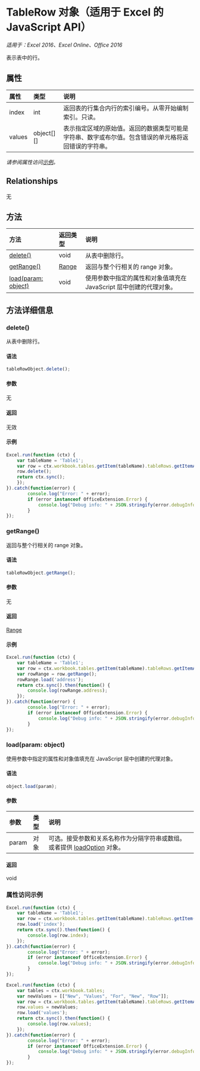 # TableRow 对象（适用于 Excel 的 JavaScript API）

_适用于：Excel 2016、Excel Online、Office 2016_

表示表中的行。

## 属性

| 属性   | 类型|说明
|:---------------|:--------|:----------|
|index|int|返回表的行集合内行的索引编号。从零开始编制索引。只读。|
|values|object[][]|表示指定区域的原始值。返回的数据类型可能是字符串、数字或布尔值。包含错误的单元格将返回错误的字符串。|

_请参阅属性访问[示例](#property-access-examples)。_

## Relationships
无


## 方法

| 方法   | 返回类型|说明|
|:---------------|:--------|:----------|
|[delete()](#delete)|void|从表中删除行。|
|[getRange()](#getrange)|[Range](range.md)|返回与整个行相关的 range 对象。|
|[load(param: object)](#loadparam-object)|void|使用参数中指定的属性和对象值填充在 JavaScript 层中创建的代理对象。|

## 方法详细信息

### delete()
从表中删除行。

#### 语法
```js
tableRowObject.delete();
```

#### 参数
无

#### 返回
无效

#### 示例

```js
Excel.run(function (ctx) { 
	var tableName = 'Table1';
	var row = ctx.workbook.tables.getItem(tableName).tableRows.getItemAt(2);
	row.delete();
	return ctx.sync(); 
	});
}).catch(function(error) {
		console.log("Error: " + error);
		if (error instanceof OfficeExtension.Error) {
			console.log("Debug info: " + JSON.stringify(error.debugInfo));
		}
});
```

### getRange()
返回与整个行相关的 range 对象。

#### 语法
```js
tableRowObject.getRange();
```

#### 参数
无

#### 返回
[Range](range.md)

#### 示例

```js
Excel.run(function (ctx) { 
	var tableName = 'Table1';
	var row = ctx.workbook.tables.getItem(tableName).tableRows.getItemAt(0);
	var rowRange = row.getRange();
	rowRange.load('address');
	return ctx.sync().then(function() {
		console.log(rowRange.address);
	});
}).catch(function(error) {
		console.log("Error: " + error);
		if (error instanceof OfficeExtension.Error) {
			console.log("Debug info: " + JSON.stringify(error.debugInfo));
		}
});
```

### load(param: object)
使用参数中指定的属性和对象值填充在 JavaScript 层中创建的代理对象。

#### 语法
```js
object.load(param);
```

#### 参数
| 参数   | 类型|说明|
|:---------------|:--------|:----------|
|param|对象|可选。接受参数和关系名称作为分隔字符串或数组。或者提供 [loadOption](loadoption.md) 对象。|

#### 返回
void
### 属性访问示例

```js
Excel.run(function (ctx) { 
	var tableName = 'Table1';
	var row = ctx.workbook.tables.getItem(tableName).tableRows.getItem(0);
	row.load('index');
	return ctx.sync().then(function() {
		console.log(row.index);
	});
}).catch(function(error) {
		console.log("Error: " + error);
		if (error instanceof OfficeExtension.Error) {
			console.log("Debug info: " + JSON.stringify(error.debugInfo));
		}
});
```

```js
Excel.run(function (ctx) { 
	var tables = ctx.workbook.tables;
	var newValues = [["New", "Values", "For", "New", "Row"]];
	var row = ctx.workbook.tables.getItem(tableName).tableRows.getItemAt(2);
	row.values = newValues;
	row.load('values');
	return ctx.sync().then(function() {
		console.log(row.values);
	});
}).catch(function(error) {
		console.log("Error: " + error);
		if (error instanceof OfficeExtension.Error) {
			console.log("Debug info: " + JSON.stringify(error.debugInfo));
		}
});
```
